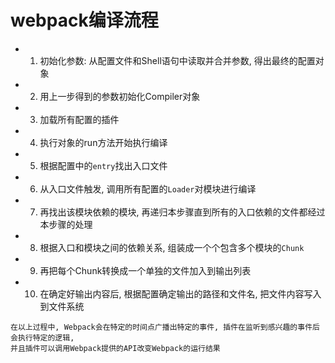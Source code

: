 # webpack编译流程
- 1. 初始化参数: 从配置文件和Shell语句中读取并合并参数, 得出最终的配置对象
- 2. 用上一步得到的参数初始化Compiler对象
- 3. 加载所有配置的插件
- 4. 执行对象的run方法开始执行编译
- 5. 根据配置中的`entry`找出入口文件
- 6. 从入口文件触发, 调用所有配置的`Loader`对模块进行编译
- 7. 再找出该模块依赖的模块, 再递归本步骤直到所有的入口依赖的文件都经过本步骤的处理
- 8. 根据入口和模块之间的依赖关系, 组装成一个个包含多个模块的`Chunk`
- 9. 再把每个Chunk转换成一个单独的文件加入到输出列表
- 10. 在确定好输出内容后, 根据配置确定输出的路径和文件名, 把文件内容写入到文件系统
```
在以上过程中, Webpack会在特定的时间点广播出特定的事件, 插件在监听到感兴趣的事件后会执行特定的逻辑, 
并且插件可以调用Webpack提供的API改变Webpack的运行结果
```